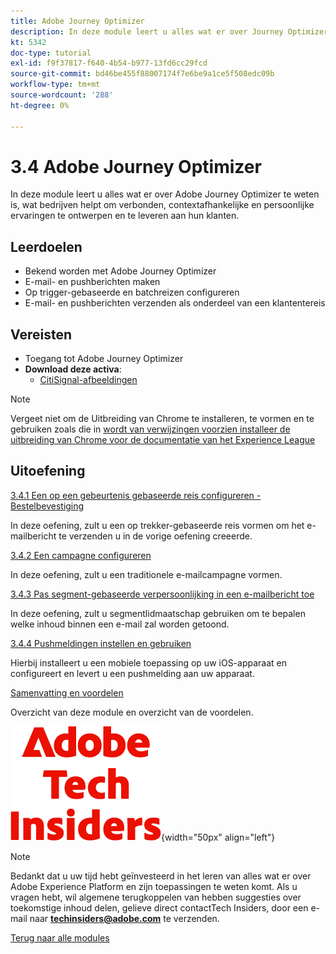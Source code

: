```yaml
---
title: Adobe Journey Optimizer
description: In deze module leert u alles wat er over Journey Optimizer te weten is, wat bedrijven helpt om verbonden, contextafhankelijke en persoonlijke ervaringen te ontwerpen en te leveren aan hun klanten.
kt: 5342
doc-type: tutorial
exl-id: f9f37817-f640-4b54-b977-13fd6cc29fcd
source-git-commit: bd46be455f88007174f7e6be9a1ce5f508edc09b
workflow-type: tm+mt
source-wordcount: '288'
ht-degree: 0%

---
```


# 3.4 Adobe Journey Optimizer

In deze module leert u alles wat er over Adobe Journey Optimizer te weten is, wat bedrijven helpt om verbonden, contextafhankelijke en persoonlijke ervaringen te ontwerpen en te leveren aan hun klanten.

## Leerdoelen

- Bekend worden met Adobe Journey Optimizer
- E-mail- en pushberichten maken
- Op trigger-gebaseerde en batchreizen configureren
- E-mail- en pushberichten verzenden als onderdeel van een klantentereis

## Vereisten

- Toegang tot Adobe Journey Optimizer
- **Download deze activa**:
   - [CitiSignal-afbeeldingen](./../../../assets/ajo/CitiSignal-images.zip)

>[!NOTE]
>
>Vergeet niet om de Uitbreiding van Chrome te installeren, te vormen en te gebruiken zoals die in [ wordt van verwijzingen voorzien installeer de uitbreiding van Chrome voor de documentatie van het Experience League ](../../gettingstarted/gettingstarted/ex1.md)

## Uitoefening

[3.4.1 Een op een gebeurtenis gebaseerde reis configureren - Bestelbevestiging](./ex1.md)

In deze oefening, zult u een op trekker-gebaseerde reis vormen om het e-mailbericht te verzenden u in de vorige oefening creeerde.

[3.4.2 Een campagne configureren](./ex2.md)

In deze oefening, zult u een traditionele e-mailcampagne vormen.

[3.4.3 Pas segment-gebaseerde verpersoonlijking in een e-mailbericht toe](./ex3.md)

In deze oefening, zult u segmentlidmaatschap gebruiken om te bepalen welke inhoud binnen een e-mail zal worden getoond.

[3.4.4 Pushmeldingen instellen en gebruiken](./ex4.md)

Hierbij installeert u een mobiele toepassing op uw iOS-apparaat en configureert en levert u een pushmelding aan uw apparaat.

[Samenvatting en voordelen](./summary.md)

Overzicht van deze module en overzicht van de voordelen.

![ Indexen van de Tech ](./../../../assets/images/techinsiders.png){width="50px" align="left"}

>[!NOTE]
>
>Bedankt dat u uw tijd hebt geïnvesteerd in het leren van alles wat er over Adobe Experience Platform en zijn toepassingen te weten komt. Als u vragen hebt, wil algemene terugkoppelen van hebben suggesties over toekomstige inhoud delen, gelieve direct contactTech Insiders, door een e-mail naar **techinsiders@adobe.com** te verzenden.

[Terug naar alle modules](../../../overview.md)
